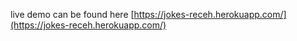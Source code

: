 live demo can be found here [https://jokes-receh.herokuapp.com/](https://jokes-receh.herokuapp.com/)